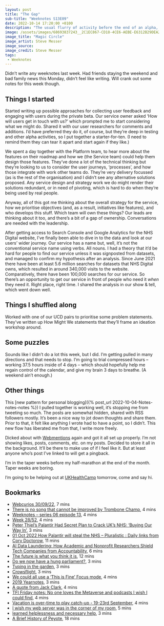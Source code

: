 ```yaml
---
layout: post
title: "The Gap"
sub-title: "Weeknotes S13E09"
date: 2022-10-14 17:20:00 +0100
description: "The usual flurry of activity before the end of an alpha, plus a day hanging out with our Platform team."
image: /assets/images/68693837243__2C1EC867-CD18-4CE6-AEBE-E6312B29DEA2.jpg
image_title: "Magic Circle"
image_artist: Steve Messer
image_source:
image_credit: Steve Messer
tags:
 - Weeknotes
---
```


Didn’t write any weeknotes last week. Had friends staying the weekend and bad family news this Monday, didn’t feel like writing. Will crank out some notes for this week though.

## Things I started

Started writing up possible approaches for collecting user feedback and engaging with users during the private beta. Our service owner asked ‘How will users get in touch with us?’ which prompted me to start considering what we might do. Shared it with our user researchers for comments and additions. I’d have preferred they do it, of course, but they’re deep in testing and other alpha activities, so I put together a starter-for-ten. (I need to remind them they can tear it apart and start again if they like.)

We spent a day together with the Platform team, to hear more about the features on their roadmap and how we (the Service team) could help them design those features. They’ve done a lot of the technical thinking but they’re looking to us to consider the user journeys, ‘processes’, and how those integrate with work other teams do. They’re very delivery focussed (as is the rest of the organisation) and I didn’t see any alternative solutions proposed. Any service design and strategy work we do might render their solutions redundant, or in need of pivoting, which is hard to do when they’re being used by real people. 

Anyway, all of this got me thinking about the overall strategy for the service, how we prioritise objectives (and, as a result, initiatives like features), and who develops this stuff. Which team will own these things? Our leads are thinking about it too, and there’s a bit of a gap of ownership. Conversations are needed with the leadership.

After getting access to Search Console and Google Analytics for the NHS Digital website, I’ve finally been able to dive in to the data and look at our users’ wider journey. Our service has a name but, well, it’s not the conventional service name using verbs. All nouns. I had a theory that it’d be hard for people to find our service unless it was signposted from datasets, and managed to confirm my hypothesis after an analysis. Since June 2021 there have been at least 5.6 million searches for datasets that NHS Digital owns, which resulted in around 340,000 visits to the website. Comparatively, there have been 100,000 searches for our service. So there’s an opportunity to get our service in front of people who need it _when_ they need it. Right place, right time. I shared the analysis in our show & tell, which went down well. 

## Things I shuffled along

Worked with one of our UCD pairs to prioritise some problem statements. They’ve written up How Might We statements that they’ll frame an ideation workshop around.

## Some puzzles

Sounds like I didn’t do a lot this week, but I did. I’m getting pulled in many directions and that needs to stop. I’m going to trial compressed hours – working 37.5 hours inside of 4 days – which should hopefully help me regain control of the calendar, and give my brain 3 days to breathe. (A weekend ain’t enough.)

## Other things

This [new pattern for personal blogging]({% post_url 2022-10-04-Notes-notes-notes %}) I pulled together is working well, it’s stopping me from tweeting so much. The posts are somewhat hidden, shared with RSS followers mostly. It’s been a nice way to jot down thoughts and share them. Prior to that, it felt like anything I wrote had to have a point, so I didn’t. This new flow has liberated me from that, I write more freely.

Dicked about with [Webmentions](https://indieweb.org/Webmention) again and got it all set up properly. I’m not showing likes, posts, comments, etc. on my posts. Decided to store it all in the background. It’ll be there to make use of if I feel like it. But at least anyone who’s post I’ve linked to will get a pingback.

I’m in the taper weeks before my half-marathon at the end of the month. Taper weeks are boring.

I’m going to be helping out at [UKHealthCamp](https://ukhealthcamp.com) tomorrow, come and say hi.

## Bookmarks

- [Webcurios 30/09/22](https://webcurios.co.uk/webcurios-30-09-22/), 7 mins
- [There is no song that cannot be improved by Trombone Champ](https://www.polygon.com/23365828/trombone-champ-memes-goty-genius-toot-toot-tooooooooooooot), 4 mins
- [Weeknotes – series 06 episode 13](https://www.benjystanton.co.uk/blog/weeknotes-series-06-episode-13/), 4 mins
- [Week 28/52](https://digitalbydefault.com/2022/10/01/week-28-52/), 4 mins
- [Peter Thiel’s Palantir Had Secret Plan to Crack UK’s NHS: ‘Buying Our Way In’](https://www.bloomberg.com/news/articles/2022-09-30/palantir-had-plan-to-crack-uk-health-system-buying-our-way-in), 3 mins
- [01 Oct 2022 How Palantir will steal the NHS – Pluralistic : Daily links from Cory Doctorow](https://pluralistic.net/2022/10/01/the-palantir-will-see-you-now/), 11 mins
- [AI Data Laundering: How Academic and Nonprofit Researchers Shield Tech Companies from Accountability](https://waxy.org/2022/09/ai-data-laundering-how-academic-and-nonprofit-researchers-shield-tech-companies-from-accountability/), 6 mins
- [The future is what you think it is](https://sarahdrummond.medium.com/the-future-is-what-you-think-it-is-d7a54369ea32), 12 mins
- [Do we now have a hung parliament?](https://davidallengreen.com/2022/10/do-we-now-have-a-hung-parliament/), 3 mins
- [Typing in the garden](https://matthewsheret.wordpress.com/2020/11/12/typing-in-the-garden/), 3 mins
- [Crowsflight](https://russelldavies.typepad.com/planning/2022/10/crowsflight.html), 3 mins
- [We could all use a ‘This is Fine’ Focus mode](https://ksawyerpaul.blog/we-could-all-use-a-this-is-fine-focus-mode), 4 mins
- [2019 Yearnotes](https://matthewsheret.wordpress.com/2019/12/31/2019-yearnotes/), 3 mins
- [A quote from Jack Clark](https://simonwillison.net/2022/Oct/4/jack-clark/), 4 mins
- [TFI Friday notes: No one loves the Metaverse and podcasts I wish I could find](https://ianbetteridge.com/2022/10/07/tfi-friday-notes-no-one-loves-the-metaverse-and-podcasts-i-wish-i-could-find/), 4 mins
- [Vacation is over-time to play catch-up - 19-23rd September](https://www.beliebig.eu/weeknotedigitalservice/2022/09/23/KW38.html), 4 mins
- [I wish my web server was in the corner of my room](https://interconnected.org/home/2022/10/10/servers), 5 mins
- [learned helplessness and necessary help](https://maya.land/responses/2022/10/13/learned-helplessness.html), 3 mins
- [A Brief History of Peyote](https://www.peyote.org/t), 18 mins
